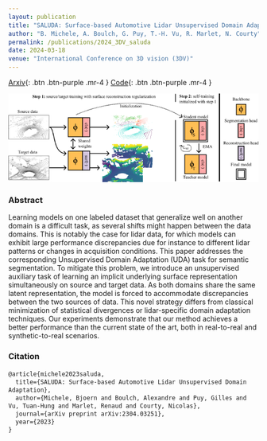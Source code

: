 ```yaml
---
layout: publication
title: "SALUDA: Surface-based Automotive Lidar Unsupervised Domain Adaptation"
author: "B. Michele, A. Boulch, G. Puy, T.-H. Vu, R. Marlet, N. Courty"
permalink: /publications/2024_3DV_saluda
date: 2024-03-18
venue: "International Conference on 3D vision (3DV)"
---
```


[Arxiv](https://arxiv.org/abs/2304.03251){: .btn .btn-purple .mr-4 }
[Code](https://github.com/valeoai/saluda){: .btn .btn-purple .mr-4 }

![SALUDA teaser](/images/publications/2024_3DV_saluda/teaser.png)

### Abstract

Learning models on one labeled dataset that generalize well on another domain is a difficult task, as several shifts might happen between the data domains. This is notably the case for lidar data, for which models can exhibit large performance discrepancies due for instance to different lidar patterns or changes in acquisition conditions. This paper addresses the corresponding Unsupervised Domain Adaptation (UDA) task for semantic segmentation. To mitigate this problem, we introduce an unsupervised auxiliary task of learning an implicit underlying surface representation simultaneously on source and target data. As both domains share the same latent representation, the model is forced to accommodate discrepancies between the two sources of data. This novel strategy differs from classical minimization of statistical divergences or lidar-specific domain adaptation techniques. Our experiments demonstrate that our method achieves a better performance than the current state of the art, both in real-to-real and synthetic-to-real scenarios.


### Citation


```
@article{michele2023saluda,
  title={SALUDA: Surface-based Automotive Lidar Unsupervised Domain Adaptation},
  author={Michele, Bjoern and Boulch, Alexandre and Puy, Gilles and Vu, Tuan-Hung and Marlet, Renaud and Courty, Nicolas},
  journal={arXiv preprint arXiv:2304.03251},
  year={2023}
}
```